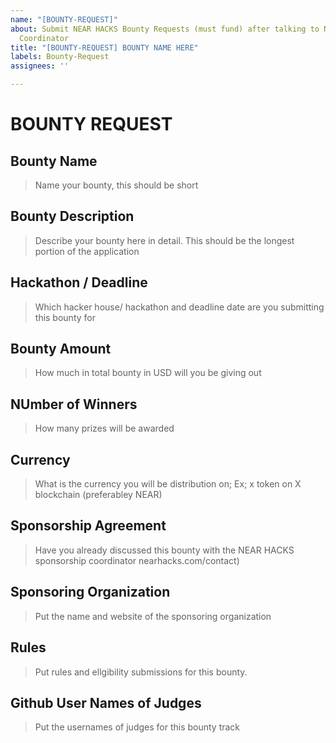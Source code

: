 ```yaml
---
name: "[BOUNTY-REQUEST]"
about: Submit NEAR HACKS Bounty Requests (must fund) after talking to NEAR HACKS Sponsorship
  Coordinator
title: "[BOUNTY-REQUEST] BOUNTY NAME HERE"
labels: Bounty-Request
assignees: ''

---
```


# BOUNTY REQUEST
## Bounty Name
> Name your bounty, this should be short

## Bounty Description
> Describe your bounty here in detail. This should be the longest portion of the application

## Hackathon  / Deadline
> Which hacker house/ hackathon and deadline date are you submitting this bounty for

## Bounty Amount
> How much in total bounty in USD will you be giving out

## NUmber of Winners
> How many prizes will be awarded

## Currency
> What is the currency you will be distribution on; Ex; x token on X blockchain (preferabley NEAR)

## Sponsorship Agreement
> Have you already discussed this bounty with the NEAR HACKS sponsorship coordinator nearhacks.com/contact)

## Sponsoring Organization
> Put the name and website of the sponsoring organization

## Rules
> Put rules and ellgibility submissions for this bounty.


## Github User Names of Judges
> Put the usernames of judges for this bounty track
